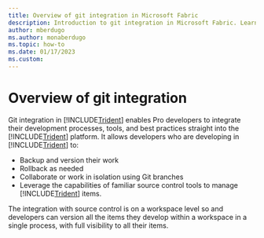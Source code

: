 ```yaml
---
title: Overview of git integration in Microsoft Fabric
description: Introduction to git integration in Microsoft Fabric. Learn how it works and why to use it.
author: mberdugo
ms.author: monaberdugo
ms.topic: how-to
ms.date: 01/17/2023
ms.custom: 
---
```



# Overview of git integration

Git integration in [!INCLUDE[Trident](../../includes/product-name.md)] enables Pro developers to integrate their development processes, tools, and best practices straight into the [!INCLUDE[Trident](../../includes/product-name.md)] platform. It allows developers who are developing in [!INCLUDE[Trident](../../includes/product-name.md)] to:

* Backup and version their work
* Rollback as needed
* Collaborate or work in isolation using Git branches
* Leverage the capabilities of familiar source control tools to manage [!INCLUDE[Trident](../../includes/product-name.md)] items.

The integration with source control is on a workspace level so and developers can version all the items they develop within a workspace in a single process, with full visibility to all their items.
